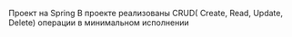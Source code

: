Проект на Spring 
В проекте реализованы CRUD( Create, Read, Update, Delete) операции в минимальном исполнении
